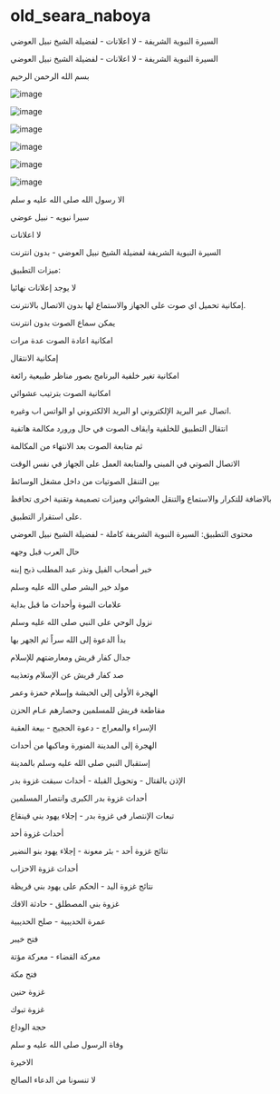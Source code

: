 # old_seara_naboya
السيرة النبوية الشريفة - لا اعلانات - لفضيلة الشيخ نبيل العوضي


السيرة النبوية الشريفة - لا اعلانات - لفضيلة الشيخ نبيل العوضي

بسم الله الرحمن الرحيم




![image](https://github.com/user-attachments/assets/1fc453e4-e60c-4b16-b1e8-3041ff593ead)

![image](https://github.com/user-attachments/assets/7363cd0f-4a61-4493-b187-56840943a427)

![image](https://github.com/user-attachments/assets/28492c4f-3a1d-4ee9-9bd5-ca8ca08da59e)

![image](https://github.com/user-attachments/assets/f9abe0d7-e69a-4b9b-9bd6-51eea4323c53)

![image](https://github.com/user-attachments/assets/79b098a3-ef92-4e8d-9d3e-210fbd45fab2)

![image](https://github.com/user-attachments/assets/91f5b1c2-9d8b-40ec-9bd3-d7b3eaa569f4)


الا رسول الله صلى الله عليه و سلم

سيرا نبويه - نبيل عوضي

لا اعلانات

السيرة النبوية الشريفة لفضيلة الشيخ نبيل العوضي - بدون انترنت

ميزات التطبيق:

لا يوجد إعلانات نهائيا

إمكانية تحميل اي صوت على الجهاز والاستماع لها بدون الاتصال بالانترنت.

يمكن سماع الصوت بدون انترنت

امكانية اعادة الصوت عدة مرات

إمكانية الانتقال

امكانية تغير خلفية البرنامج بصور مناظر طبيعية رائعة

امكانية الصوت بترتيب عشوائي

اتصال عبر البريد الإلكتروني او البريد الالكتروني او الواتس اب وغيره.

انتقال التطبيق للخلفية وايقاف الصوت في حال ورورد مكالمة هاتفية

ثم متابعة الصوت بعد الانتهاء من المكالمة

الاتصال الصوتي في المبنى والمتابعة العمل على الجهاز في نفس الوقت

بين التنقل الصوتيات من داخل مشغل الوسائط

بالاضافة للتكرار والاستماع والتنقل العشوائي وميزات تصميمة وتقنية اخرى تحافظ

على استقرار التطبيق.

محتوى التطبيق: السيرة النبوية الشريفة كاملة - لفضيلة الشيخ نبيل العوضي

حال العرب قبل وجهه

خبر أصحاب الفيل ونذر عبد المطلب ذبح إبنه

مولد خير البشر صلى الله عليه وسلم

علامات النبوة وأحداث ما قبل بداية

نزول الوحي على النبي صلى الله عليه وسلم

بدأ الدعوة إلى الله سراً ثم الجهر بها

جدال كفار قريش ومعارضتهم للإسلام

صد كفار قريش عن الإسلام وتعذيبه

الهجرة الأولى إلى الحبشة وإسلام حمزة وعمر

مقاطعة قريش للمسلمين وحصارهم عـام الحزن

الإسراء والمعراج - دعوة الحجيج - بيعة العقبة

الهجرة إلى المدينة المنورة وماكبها من أحداث

إستقبال النبي صلى الله عليه وسلم بالمدينة

الإذن بالقتال - وتحويل القبلة - أحداث سبقت غزوة بدر

أحداث غزوة بدر الكبرى وانتصار المسلمين

تبعات الإنتصار في غزوة بدر - إجلاء يهود بني قينقاع

أحداث غزوة أحد

نتائج غزوة أحد - بئر معونة - إجلاء يهود بنو النضير

أحداث غزوة الاحزاب

نتائج غزوة اليد - الحكم على يهود بني قريظة

غزوة بني المصطلق - حادثة الافك

عمرة الحديبية - صلح الحديبية

فتح خيبر

معركة القضاء - معركة مؤتة

فتح مكة

غزوة حنين

غزوة تبوك

حجة الوداع

وفاة الرسول صلى الله عليه و سلم

الاخيرة

لا تنسونا من الدعاء الصالح






